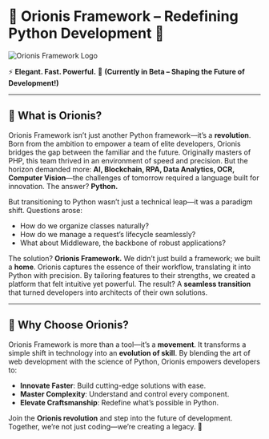 # 🌌 **Orionis Framework – Redefining Python Development** 🚀

![Orionis Framework Logo](https://raw.githubusercontent.com/orionis-framework/framework/refs/heads/1.x/orionis/luminate/static/logos/OrionisFramework.png)

⚡ **Elegant. Fast. Powerful.**
🔬 **(Currently in Beta – Shaping the Future of Development!)**

---

## 🌟 What is Orionis?

Orionis Framework isn’t just another Python framework—it’s a **revolution**. Born from the ambition to empower a team of elite developers, Orionis bridges the gap between the familiar and the future. Originally masters of PHP, this team thrived in an environment of speed and precision. But the horizon demanded more: **AI, Blockchain, RPA, Data Analytics, OCR, Computer Vision**—the challenges of tomorrow required a language built for innovation. The answer? **Python.**

But transitioning to Python wasn’t just a technical leap—it was a paradigm shift. Questions arose:
- How do we organize classes naturally?
- How do we manage a request’s lifecycle seamlessly?
- What about Middleware, the backbone of robust applications?

The solution? **Orionis Framework.**
We didn’t just build a framework; we built a **home**. Orionis captures the essence of their workflow, translating it into Python with precision. By tailoring features to their strengths, we created a platform that felt intuitive yet powerful. The result? A **seamless transition** that turned developers into architects of their own solutions.

---

## 🚀 Why Choose Orionis?

Orionis Framework is more than a tool—it’s a **movement**. It transforms a simple shift in technology into an **evolution of skill**. By blending the art of web development with the science of Python, Orionis empowers developers to:
- **Innovate Faster**: Build cutting-edge solutions with ease.
- **Master Complexity**: Understand and control every component.
- **Elevate Craftsmanship**: Redefine what’s possible in Python.

Join the **Orionis revolution** and step into the future of development. Together, we’re not just coding—we’re creating a legacy. 🌠